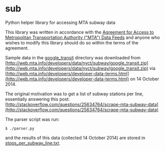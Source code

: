 sub
===

Python helper library for accessing MTA subway data

This library was written in accordance with the [Agreement for Access to Metropolitan Transportation Authority ("MTA") Data Feeds](http://web.mta.info/developers/developer-data-terms.html) and anyone who wishes to modify this library should do so within the terms of the agreement.

Sample data in the [google_transit](https://github.com/loisaidasam/sub/tree/master/google_transit) directory was downloaded from [http://web.mta.info/developers/data/nyct/subway/google_transit.zip](http://web.mta.info/developers/data/nyct/subway/google_transit.zip) via [http://web.mta.info/developers/developer-data-terms.html](http://web.mta.info/developers/developer-data-terms.html) on 14 October 2014.

The original motivation was to get a list of subway stations per line, essentially answering this post: [http://stackoverflow.com/questions/25634764/scrape-mta-subway-data](http://stackoverflow.com/questions/25634764/scrape-mta-subway-data)

The parser script was run:

    $ ./parser.py
    
and the results of this data (collected 14 October 2014) are stored in [stops_per_subway_line.txt](https://github.com/loisaidasam/sub/blob/5369ebc22ef57b932d57066a357fd4cd5a41a402/stops_per_subway_line.txt).
